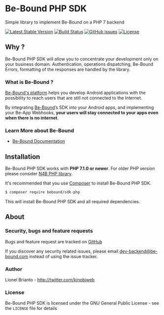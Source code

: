 # Be-Bound PHP SDK

Simple library to implement Be-Bound on a PHP 7 backend

[![Latest Stable Version](https://img.shields.io/packagist/v/bebound/sdk-php.svg)](https://packagist.org/packages/bebound/sdk-php)
[![Build Status](https://travis-ci.org/Be-Bound/sdk-php.svg?branch=master)](https://travis-ci.org/Be-Bound/sdk-php)
[![GitHub issues](https://img.shields.io/github/issues/Be-Bound/sdk-php.svg)](https://github.com/Be-Bound/sdk-phpissues)
[![License](https://img.shields.io/packagist/l/bebound/sdk-php.svg)](https://packagist.org/packages/bebound/sdk-php)

## Why ?

Be-Bound PHP SDK will allow you to concentrate your development only on your business domain. Authentication, 
operations dispatching, Be-Bound Errors, formatting of the responses are handled by the library.

### What is Be-Bound ?
[Be-Bound's platform](https://www.be-bound.com) helps you develop Android applications with the possibility to reach 
users that are still not connected to the Internet. 

By integrating [Be-Bound](https://www.be-bound.com)’s SDK into your Android apps, and implementing your Be-App Webhooks,
 **your users will stay connected to your apps even when there is no internet**.

### Learn More about Be-Bound
- [Be-Bound Documentation](https://be-bound.readme.io/docs)

## Installation
Be-Bound PHP SDK works with **PHP 7.1.0 or newer**. For older PHP version please consider [N4B PHP library](https://packagist.org/packages/n4b/n4b).

It's recommended that you use [Composer](https://getcomposer.org/) to install Be-Bound PHP SDK.
```bash
$ composer require bebound/sdk-php
```
This will install Be-Bound PHP SDK and all required dependencies.

## About

### Security, bugs and feature requests
Bugs and feature request are tracked on [GitHub](https://github.com/Be-Bound/sdk-php/issues)

If you discover any security related issues, please email dev-backend@be-bound.com instead of using the issue tracker.

### Author
Lionel Brianto - <http://twitter.com/kinobiweb>
<!--See also the list of [contributors](https://github.com/Be-Bound/sdk-php/contributors) which participated in this project.-->

### License
Be-Bound PHP SDK is licensed under the GNU General Public License - see the `LICENSE` file for details

